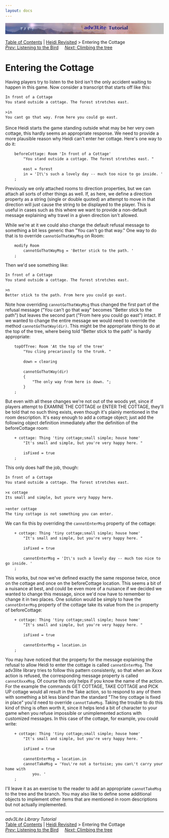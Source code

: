 ```yaml
---
layout: docs
---
```

<div class="topbar">

<img src="topbar.jpg" data-border="0" />

</div>

<div class="nav">

<a href="toc.html" class="nav">Table of Contents</a> \|
<a href="revisit.html" class="nav">Heidi Revisited</a> \> Entering the
Cottage  
<span class="navnp"><a href="listening.html" class="nav"><em>Prev:</em> Listening to the
Bird</a>    
<a href="climbing.html" class="nav"><em>Next:</em> Climbing the tree</a>
    </span>

</div>

<div class="main">

# Entering the Cottage

Having players try to listen to the bird isn't the only accident waiting
to happen in this game. Now consider a transcript that starts off like
this:

<div class="cmdline">

    In front of a Cottage
    You stand outside a cottage. The forest stretches east. 

    >in
    You cant go that way. From here you could go east.

</div>

Since Heidi starts the game standing outside what may be her very own
cottage, this hardly seems an appropriate response. We need to provide a
more plausible reason why Heidi can't enter her cottage. Here's one way
to do it:

```
    beforeCottage: Room 'In front of a Cottage'
        "You stand outside a cottage. The forest stretches east. "
        
        east = forest
        in = 'It\'s such a lovely day -- much too nice to go inside. '
    ;
```

Previously we only attached rooms to direction properties, but we can
attach all sorts of other things as well. If, as here, we define a
direction property as a string (single or double quoted) an attempt to
move in that direction will just cause the string to be displayed to the
player. This is useful in cases such as this where we want to provide a
non-default message explaining why travel in a given direction isn't
allowed.

While we're at it we could also change the default refusal message to
something a bit less generic than "You can't go that way." One way to do
that is to override `cannotGoThatWayMsg` on
Room:

```
    modify Room
        cannotGoThatWayMsg = 'Better stick to the path. '
    ;
```

Then we'd see something like:

<div class="cmdline">

    In front of a Cottage
    You stand outside a cottage. The forest stretches east. 

    >n
    Better stick to the path. From here you could go east.

</div>

Note how overriding `cannotGoThatWayMsg` thus
changed the first part of the refusal message ("You can't go that way"
becomes "Better stick to the path") but leaves the second part ("From
here you could go east") intact. If we wanted to change the entire
message we would need to override the method
`cannotGoThatWay(dir)`. This might be the
appropriate thing to do at the top of the tree, where being told "Better
stick to the path" is hardly appropriate:

```
    topOfTree: Room 'At the top of the tree'
        "You cling precariously to the trunk. "
        
        down = clearing
        
        cannotGoThatWay(dir)
        {
            "The only way from here is down. ";
        }
    ;
```

But even with all these changes we're not out of the woods yet, since if
players attempt to EXAMINE THE COTTAGE or ENTER THE COTTAGE, they'll be
told that no such thing exists, even though it's plainly mentioned in
the room description. It's easy enough to add a cottage object; just add
the following object definition immediately after the definition of the
beforeCottage room:

```
    + cottage: Thing 'tiny cottage;small simple; house home'
        "It's small and simple, but you're very happy here. "
        
        isFixed = true
    ;
```

This only does half the job, though:

<div class="cmdline">

    In front of a Cottage
    You stand outside a cottage. The forest stretches east. 

    >x cottage
    Its small and simple, but youre very happy here. 

    >enter cottage
    The tiny cottage is not something you can enter. 

</div>

We can fix this by overriding the
`cannotEnterMsg` property of the cottage:

```
    + cottage: Thing 'tiny cottage;small simple; house home'
        "It's small and simple, but you're very happy here. "
        
        isFixed = true
        
        cannotEnterMsg = 'It\'s such a lovely day -- much too nice to go inside. '
    ;
```

This works, but now we've defined exactly the same response twice, once
on the cottage and once on the beforeCottage location. This seems a bit
of a nuisance at best, and could be even more of a nuisance if we
decided we wanted to change this message, since we'd now have to
remember to change it in two places. One solution would be simply to
have the `cannotEnterMsg` property of the
cottage take its value from the `in` property of
beforeCottage:

```
    + cottage: Thing 'tiny cottage;small simple; house home'
        "It's small and simple, but you're very happy here. "
        
        isFixed = true
        
        cannotEnterMsg = location.in
    ;
```

You may have noticed that the property for the message explaining the
refusal to allow Heidi to enter the cottage is called
`cannotEnterMsg`. The adv3lite library tries to
follow this pattern consistenly, so that when an Xxxx action is refused,
the corresponding message property is called
`cannotXxxxMsg`. Of course this only helps if
you know the name of the action. For the example the commands GET
COTTAGE, TAKE COTTAGE and PICK UP cottage would all result in the Take
action, so to respond to any of them with something a bit less bland
than the standard "The tiny cottage is fixed in place" you'd need to
override `cannotTakeMsg`. Taking the trouble to
do this kind of thing is often worth it, since it helps lend a bit of
character to your game when you refuse impossible or unimplemented
actions with customized messages. In this case of the cottage, for
example, you could write:

```
    + cottage: Thing 'tiny cottage;small simple; house home'
        "It's small and simple, but you're very happy here. "
        
        isFixed = true
        
        cannotEnterMsg = location.in
        cannotTakeMsg = 'You\'re not a tortoise; you can\'t carry your home with
            you. '
    ;
```

I'll leave it as an exercise to the reader to add an appropriate
`cannotTakeMsg` to the tree and the branch. You
may also like to define some additional objects to implement other items
that are mentioned in room descriptions but not actually implemented.

</div>

------------------------------------------------------------------------

<div class="navb">

*adv3Lite Library Tutorial*  
<a href="toc.html" class="nav">Table of Contents</a> \|
<a href="revisit.html" class="nav">Heidi Revisited</a> \> Entering the
Cottage  
<span class="navnp"><a href="listening.html" class="nav"><em>Prev:</em> Listening to the
Bird</a>    
<a href="climbing.html" class="nav"><em>Next:</em> Climbing the tree</a>
    </span>

</div>
